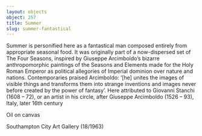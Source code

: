 ```yaml
---
layout: objects
object: 257
title: Summer
slug: summer-fantastical
---
```


Summer is personified here as a fantastical man composed entirely from appropriate seasonal food. It was originally part of a now-dispersed set of The Four Seasons, inspired by Giuseppe Arcimboldo’s bizarre anthropomorphic paintings of the Seasons and Elements made  for the Holy Roman Emperor as political  allegories of Imperial dominion over nature and nations. Contemporaries praised Arcimboldo: ‘[he] unites the images of visible things and transforms them into strange inventions and images never before created by the power of fantasy’. Here attributed to Giovanni Stanchi (1608 – 72), or an artist in his circle, after Giuseppe Arcimboldo (1526 – 93), Italy, later 16th century  

Oil on canvas  

Southampton City Art Gallery (18/1963)
